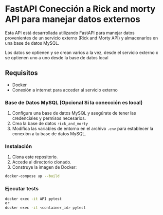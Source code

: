 # FastAPI Conección a Rick and morty API para manejar datos externos

Esta API está desarrollada utilizando FastAPI para manejar datos provenientes de un servicio externo
(Rick and Morty API) y almacenarlos en una base de datos MySQL.

Los datos se optienen y se crean varios a la vez, desde el servicio externo o se
optienen uno a uno desde la base de datos local

## Requisitos

- Docker
- Conexión a internet para acceder al servicio externo


### Base de Datos MySQL (Opcional Si la conección es local)
1. Configura una base de datos MySQL y asegúrate de tener las credenciales y permisos necesarios.
2. Crea la base de datos `rick_and_morty`
3. Modifica las variables de entorno en el archivo `.env` para establecer la conexión a tu base de datos MySQL.


### Instalación
1. Clona este repositorio.
2. Accede al directorio clonado.
3. Construye la imagen de Docker:

```bash
docker-compose up --build
```

### Ejecutar tests
```bash
docker exec -it API pytest
or
docker exec -it <container_id> pytest
```
